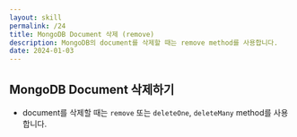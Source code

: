 ```yaml
---
layout: skill
permalink: /24
title: MongoDB Document 삭제 (remove)
description: MongoDB의 document를 삭제할 때는 remove method를 사용합니다.
date: 2024-01-03
---
```



## MongoDB Document 삭제하기

- document를 삭제할 때는 `remove` 또는 `deleteOne`, `deleteMany` method를 사용합니다.


